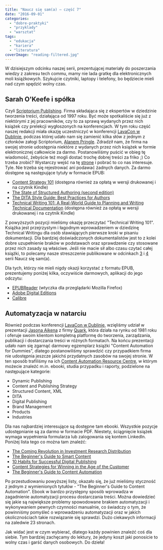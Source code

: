 ```yaml
---
title: "Naucz się sam(a) – część 7"
date: "2016-09-01"
categories: 
  - "dobre-praktyki"
  - "przyklady"
  - "warsztat"
tags: 
  - "edukacja"
  - "kariera"
  - "literatura"
coverImage: "reading-filtered.jpg"
---
```


W dzisiejszym odcinku naszej serii, prezentującej materiały do poszerzania wiedzy z zakresu tech commu, mamy nie lada gratkę dla elektronicznych moli książkowych. Szykujcie czytniki, laptopy i telefony, bo będziecie mieli nad czym spędzić wolny czas.

## Sarah O'Keefe i spółka

Czyli [Scriptorium Publishing](http://www.scriptorium.com/). Firma składająca się z ekspertów w dziedzinie tworzenia treści, działająca od 1997 roku. Być może spotkaliście się już z niektórymi z jej pracowników, czy to za sprawą wydanych przez nich książek czy prelekcji wygłoszonych na konferencjach. W tym roku część naszej redakcji miała okazję uczestniczyć w konferencji [LavaCon w Dublinie](http://lavacon.org/2016/dublin/), podczas której udało nam się zamienić kilka słów z jednym z członków załogi Scriptorium, [Alanem Pringle](http://www.scriptorium.com/about/alan-pringle/). Zdradził nam, że firma na swojej stronie udostępnia niektóre z wydanych przez nich książek w formie elektronicznej całkowicie za darmo. Postanowiliśmy puścić w obieg tę wiadomość, żebyście też mogli dostać trochę dobrej treści za friko ;) Co trzeba zrobić? Wystarczy wejść na tę [stronę](http://www.scriptorium.com/books) i pobrać to co nas interesuje. Tyle. Nie trzeba się rejestrować ani podawać żadnych danych. Za darmo dostępne są następujące tytuły w formacie EPUB:

- [Content Strategy 101](http://www.scriptorium.com/books/#cs101) (dostępna również za opłatą w wersji drukowanej i na czytnik Kindle)
- [The State of Structured Authoring (second edition)](http://www.scriptorium.com/books/#ssa)
- [The DITA Style Guide: Best Practices for Authors](http://www.scriptorium.com/books/#dsg)
- [Technical Writing 101: A Real-World Guide to Planning and Writing Technical Documentation](http://www.scriptorium.com/books/#tw101) (dostępna również za opłatą w wersji drukowanej i na czytnik Kindle)

Z powyższych pozycji mieliśmy okazję przeczytać "Technical Writing 101". Książka jest przejrzystym i łagodnym wprowadzeniem w dziedzinę Technical Writingu dla osób stawiających pierwsze kroki w pisaniu dokumentacji. Dla bardziej doświadczonych dokumentalistów jest to z kolei dobre uzupełnienie braków w podstawach oraz sprawdzenie czy stosowane przez nich zasady są właściwe. Jeśli nie macie sił albo czasu czytać całej książki, to polecamy nasze streszczenie publikowane w odcinkach [3](http://techwriter.pl/naucz-sie-sama-czesc-3/) i [4](http://techwriter.pl/naucz-sie-sama-czesc-4/) serii Naucz się sam(a).

Dla tych, którzy nie mieli nigdy okazji korzystać z formatu EPUB, prezentujemy poniżej kilka, oczywiście darmowych, aplikacji do jego odczytu:

- [EPUBReader](https://addons.mozilla.org/pl/firefox/addon/epubreader/) (wtyczka dla przeglądarki Mozilla Firefox)
- [Adobe Digital Editions](http://www.adobe.com/pl/products/digital-editions/download.html)
- [Calibre](http://calibre-ebook.com/)

## Automatyzacja w natarciu

Również podczas konferencji [LavaCon w Dublinie](http://lavacon.org/2016/dublin/), wzięliśmy udział w prezentacji [Jasona Aikena](http://lavacon.org/2016/dublin-program/jason_aiken) z firmy [Quark](http://quark.com), która działa na rynku od 1981 roku i oferuje swoim klientom kompletną platformę do tworzenia, zarządzania, publikacji i dostarczania treści w różnych formatach. Na końcu prezentacji udało nam się zgarnąć darmowy egzemplarz książki "Content Automation for Dummies", dlatego postanowiliśmy sprawdzić czy przypadkiem firma nie udostępnia jeszcze jakichś przydatnych zasobów na swojej stronie. W ten sposób trafiliśmy na ich [Content Automation Resource Centre](http://www.quark.com/en/Solutions/Dynamic_Publishing/Resource_Center/), w którym możecie znaleźć m.in. ebooki, studia przypadku i raporty, podzielone na następujące kategorie:

- Dynamic Publishing
- Content and Publishing Strategy
- Structured Content, XML
- DITA
- Digital Publishing
- Brand Management
- Products
- Industries

Dla nas najbardziej interesujące są dostępne tam ebooki. Wszystkie pozycje udostępnianie są za darmo w formacie PDF. Niestety, ściągnięcie książek wymaga wypełnienia formularza lub zalogowania się kontem LinkedIn. Poniżej lista tego co można tam znaleźć:

- [The Coming Revolution in Investment Research Distribution](http://www.quark.com/Solutions/Dynamic_Publishing/Resource_Center/Detail.aspx?rid=106)
- [The Beginner's Guide to Smart Content](http://www.quark.com/Solutions/Dynamic_Publishing/Resource_Center/Detail.aspx?rid=109)
- [10 Habits for Successful Digital Publishing](http://www.quark.com/Solutions/Dynamic_Publishing/Resource_Center/Detail.aspx?rid=110)
- [Content Strategies for Winning in the Age of the Customer](http://www.quark.com/Solutions/Dynamic_Publishing/Resource_Center/Detail.aspx?rid=115)
- [The Beginner's Guide to Content Automation](http://www.quark.com/Solutions/Dynamic_Publishing/Resource_Center/Detail.aspx?rid=116)

Po przestudiowaniu powyższej listy, okazało się, że już mieliśmy styczność z jednym z wymienionych tytułów - "The Beginner's Guide to Content Automation". Ebook w bardzo przystępny sposób wprowadza w zagadnienie automatyzacji procesu dostarczania treści. Można dowiedzieć się jakie są największe problemy spowodowane brakiem automatyzacji i wykonywaniem pewnych czynności manualnie, co świadczy o tym, że powinniśmy pomyśleć o wprowadzeniu automatyzacji oraz w jakich okolicznościach takie rozwiązanie się sprawdzi. Dużo ciekawych informacji na zaledwie 23 stronach.

Jak widać jest w czym wybierać, dlatego każdy powinien znaleźć coś dla siebie. Tym bardziej zachęcamy do lektury, że jedyny koszt jaki ponosicie to wolny czas i garść danych osobowych. Do dzieła!
